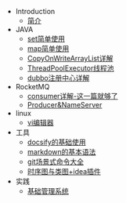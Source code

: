 * Introduction
  * [简介](README.md)
* JAVA
  * [set简单使用](java-base/set.md)
  * [map简单使用](java-base/map.md)
  * [CopyOnWriteArrayList详解](java-base/CopyOnWriteArrayList.md)
  * [ThreadPoolExecutor线程池](java-base/ThreadPoolExecutor.md)
  * [dubbo注册中心详解](java-base/dubbo-zookeeper.md)
* RocketMQ
  * [consumer详解-这一篇就够了](rocketmq/consumer.md)
  * [Producer&NameServer](rocketmq/producer.md)
* linux
  * [vi编辑器](linux/vi.md)
* 工具
  * [docsify的基础使用](tools/docsify.md)
  * [markdown的基本语法](tools/markdown.md)
  * [git场景式命令大全](tools/git.md)
  * [时序图与类图+idea插件](tools/idea-plugin.md)
* 实践
  * [基础管理系统](practice/permission.md)
